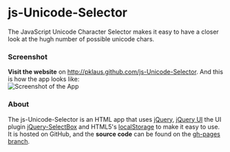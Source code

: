 # js-Unicode-Selector
The JavaScript Unicode Character Selector makes it easy to have a closer look at the hugh number of possible unicode chars.
### Screenshot
**Visit the website** on <http://pklaus.github.com/js-Unicode-Selector>. And this is how the app looks like:  
![Screenshot of the App](http://pklaus.github.com/js-Unicode-Selector/images/screenshot_2011-06-20.png)
### About
The js-Unicode-Selector is an HTML app that uses [jQuery][], [jQuery UI][] the UI plugin [jQuery-SelectBox][] and HTML5's [localStorage][] to make it easy to use.
It is hosted on GitHub, and the **source code** can be found on the [gh-pages branch][].


[jQuery]: http://jquery.com
[jQuery UI]: http://jqueryui.com
[gh-pages branch]: https://github.com/pklaus/js-Unicode-Selector/tree/gh-pages
[jQuery-SelectBox]: https://github.com/revsystems/jQuery-SelectBox
[localStorage]: http://dev.w3.org/html5/webstorage/#the-localstorage-attribute
